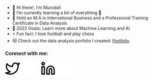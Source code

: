 - 👋 Hi there!, I’m Murodali
- 👀 I’m currently learning a bit of everything 🤣
- 🌱 Hold an M.A in International Business and a Professional Training Certificate in Data Analysis
- 🥅 2022 Goals: Learn more about Machine Learning and AI
- ⚡ Fun fact: I love football and play chess
- 😻 Check out the data analysis porfolio I created: [Portfolio][portfolio]

### Connect with me:

[![website](./img/twitter-light.svg)](https://twitter.com/MurodaliRasulovgh-light-mode-only)
[![website](./img/twitter-dark.svg)](https://twitter.com/MurodaliRasulov#gh-dark-mode-only)
&nbsp;&nbsp;
[![website](./img/linkedin-light.svg)](https://www.linkedin.com/in/murodali-rasulov/#gh-light-mode-only)
[![website](./img/linkedin-dark.svg)](https://www.linkedin.com/in/murodali-rasulov/#gh-dark-mode-only)










[portfolio]: https://rasulov94.github.io/Data-Analysis-Portfolio/
[twitter]: https://twitter.com/MurodaliRasulov
[linkedin]: https://www.linkedin.com/in/murodali-rasulov/
<!---
 is a ✨ special ✨ repository because its `README.md` (this file) appears on your GitHub profile.
You can click the Preview link to take a look at your changes.
--->
